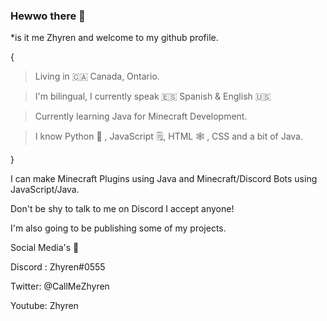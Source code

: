 ### Hewwo there 👋  
*is it me Zhyren and welcome to my github profile.

{
> Living in 🇨🇦 Canada, Ontario.

> I'm bilingual, I currently speak 🇪🇸 Spanish & English 🇺🇸

> Currently learning Java for Minecraft Development.

> I know Python 🐍 , JavaScript 🗒️, HTML 🕸️ , CSS and a bit of Java.

}

I can make Minecraft Plugins using Java and Minecraft/Discord Bots using JavaScript/Java.

Don't be shy to talk to me on Discord I accept anyone!

I'm also going to be publishing some of my projects.

Social Media's 🍓

Discord : Zhyren#0555

Twitter: @CallMeZhyren

Youtube: Zhyren
